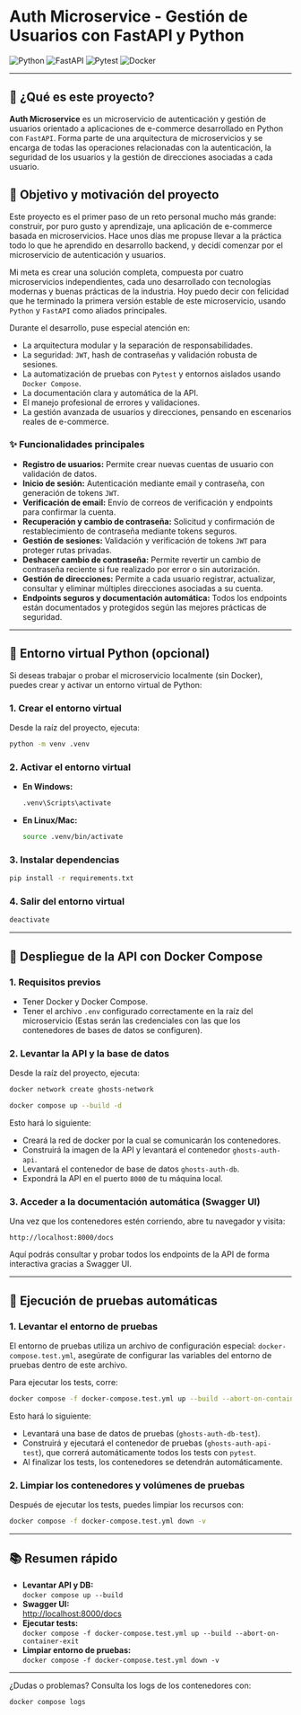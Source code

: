 # Auth Microservice - Gestión de Usuarios con FastAPI y Python

![Python](https://img.shields.io/badge/Python-3776AB?style=for-the-badge&logo=python&logoColor=white) ![FastAPI](https://img.shields.io/badge/FastAPI-009688?style=for-the-badge&logo=fastapi&logoColor=white) ![Pytest](https://img.shields.io/badge/Pytest-0A9EDC?style=for-the-badge&logo=pytest&logoColor=white) ![Docker](https://img.shields.io/badge/Docker-2496ED?style=for-the-badge&logo=docker&logoColor=white)

---

## 📖 ¿Qué es este proyecto?

**Auth Microservice** es un microservicio de autenticación y gestión de usuarios orientado a aplicaciones de e-commerce desarrollado en Python con `FastAPI`. Forma parte de una arquitectura de microservicios y se encarga de todas las operaciones relacionadas con la autenticación, la seguridad de los usuarios y la gestión de direcciones asociadas a cada usuario.

## 🎯 Objetivo y motivación del proyecto

Este proyecto es el primer paso de un reto personal mucho más grande: construir, por puro gusto y aprendizaje, una aplicación de e-commerce basada en microservicios. Hace unos días me propuse llevar a la práctica todo lo que he aprendido en desarrollo backend, y decidí comenzar por el microservicio de autenticación y usuarios.

Mi meta es crear una solución completa, compuesta por cuatro microservicios independientes, cada uno desarrollado con tecnologías modernas y buenas prácticas de la industria. Hoy puedo decir con felicidad que he terminado la primera versión estable de este microservicio, usando `Python` y `FastAPI` como aliados principales.

Durante el desarrollo, puse especial atención en:
-   La arquitectura modular y la separación de responsabilidades.
-   La seguridad: `JWT`, hash de contraseñas y validación robusta de sesiones.
-   La automatización de pruebas con `Pytest` y entornos aislados usando `Docker Compose`.
-   La documentación clara y automática de la API.
-   El manejo profesional de errores y validaciones.
-   La gestión avanzada de usuarios y direcciones, pensando en escenarios reales de e-commerce.

### ✨ Funcionalidades principales

-   **Registro de usuarios:** Permite crear nuevas cuentas de usuario con validación de datos.
-   **Inicio de sesión:** Autenticación mediante email y contraseña, con generación de tokens `JWT`.
-   **Verificación de email:** Envío de correos de verificación y endpoints para confirmar la cuenta.
-   **Recuperación y cambio de contraseña:** Solicitud y confirmación de restablecimiento de contraseña mediante tokens seguros.
-   **Gestión de sesiones:** Validación y verificación de tokens `JWT` para proteger rutas privadas.
-   **Deshacer cambio de contraseña:** Permite revertir un cambio de contraseña reciente si fue realizado por error o sin autorización.
-   **Gestión de direcciones:** Permite a cada usuario registrar, actualizar, consultar y eliminar múltiples direcciones asociadas a su cuenta.
-   **Endpoints seguros y documentación automática:** Todos los endpoints están documentados y protegidos según las mejores prácticas de seguridad.

---

## 🐍 Entorno virtual Python (opcional)

Si deseas trabajar o probar el microservicio localmente (sin Docker), puedes crear y activar un entorno virtual de Python:

### 1. Crear el entorno virtual

Desde la raíz del proyecto, ejecuta:

```sh
python -m venv .venv
```

### 2. Activar el entorno virtual

-   **En Windows:**
    ```sh
    .venv\Scripts\activate
    ```
-   **En Linux/Mac:**
    ```sh
    source .venv/bin/activate
    ```

### 3. Instalar dependencias

```sh
pip install -r requirements.txt
```

### 4. Salir del entorno virtual

```sh
deactivate
```

---

## 🚀 Despliegue de la API con Docker Compose

### 1. Requisitos previos

-   Tener Docker y Docker Compose.
-   Tener el archivo `.env` configurado correctamente en la raíz del microservicio (Estas serán las credenciales con las que los contenedores de bases de datos se configuren).

### 2. Levantar la API y la base de datos

Desde la raíz del proyecto, ejecuta:
```sh
docker network create ghosts-network
```

```sh
docker compose up --build -d
```

Esto hará lo siguiente:
-   Creará la red de docker por la cual se comunicarán los contenedores.
-   Construirá la imagen de la API y levantará el contenedor `ghosts-auth-api`.
-   Levantará el contenedor de base de datos `ghosts-auth-db`.
-   Expondrá la API en el puerto `8000` de tu máquina local.

### 3. Acceder a la documentación automática (Swagger UI)

Una vez que los contenedores estén corriendo, abre tu navegador y visita:

```
http://localhost:8000/docs
```

Aquí podrás consultar y probar todos los endpoints de la API de forma interactiva gracias a Swagger UI.

---

## 🧪 Ejecución de pruebas automáticas

### 1. Levantar el entorno de pruebas

El entorno de pruebas utiliza un archivo de configuración especial: `docker-compose.test.yml`, asegúrate de configurar las variables del entorno de pruebas dentro de este archivo.

Para ejecutar los tests, corre:

```sh
docker compose -f docker-compose.test.yml up --build --abort-on-container-exit
```

Esto hará lo siguiente:
-   Levantará una base de datos de pruebas (`ghosts-auth-db-test`).
-   Construirá y ejecutará el contenedor de pruebas (`ghosts-auth-api-test`), que correrá automáticamente todos los tests con `pytest`.
-   Al finalizar los tests, los contenedores se detendrán automáticamente.

### 2. Limpiar los contenedores y volúmenes de pruebas

Después de ejecutar los tests, puedes limpiar los recursos con:

```sh
docker compose -f docker-compose.test.yml down -v
```

---

## 📚 Resumen rápido

-   **Levantar API y DB:**  
    `docker compose up --build`
-   **Swagger UI:**  
    [http://localhost:8000/docs](http://localhost:8000/docs)
-   **Ejecutar tests:**  
    `docker compose -f docker-compose.test.yml up --build --abort-on-container-exit`
-   **Limpiar entorno de pruebas:**  
    `docker compose -f docker-compose.test.yml down -v`

---

¿Dudas o problemas? Consulta los logs de los contenedores con:

```sh
docker compose logs
```
